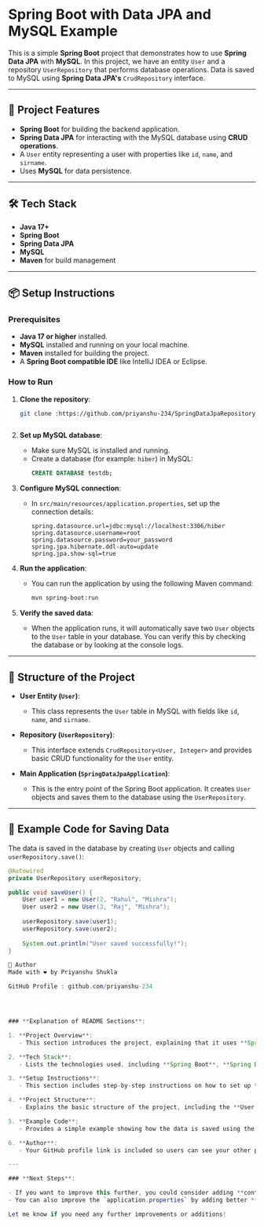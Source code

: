 # Spring Boot with Data JPA and MySQL Example

This is a simple **Spring Boot** project that demonstrates how to use **Spring Data JPA** with **MySQL**. In this project, we have an entity `User` and a repository `UserRepository` that performs database operations. Data is saved to MySQL using **Spring Data JPA's** `CrudRepository` interface.

---

## 🚀 Project Features

- **Spring Boot** for building the backend application.
- **Spring Data JPA** for interacting with the MySQL database using **CRUD operations**.
- A `User` entity representing a user with properties like `id`, `name`, and `sirname`.
- Uses **MySQL** for data persistence.

---

## 🛠 Tech Stack

- **Java 17+**
- **Spring Boot**
- **Spring Data JPA**
- **MySQL**
- **Maven** for build management

---

## 📦 Setup Instructions

### Prerequisites

- **Java 17 or higher** installed.
- **MySQL** installed and running on your local machine.
- **Maven** installed for building the project.
- A **Spring Boot compatible IDE** like IntelliJ IDEA or Eclipse.

### How to Run

1. **Clone the repository**:
    ```bash
    git clone :https://github.com/priyanshu-234/SpringDataJpaRepository
    
    

2. **Set up MySQL database**:
    - Make sure MySQL is installed and running.
    - Create a database (for example: `hiber`) in MySQL:
      ```sql
      CREATE DATABASE testdb;
      ```

3. **Configure MySQL connection**:
    - In `src/main/resources/application.properties`, set up the connection details:
      ```properties
      spring.datasource.url=jdbc:mysql://localhost:3306/hiber
      spring.datasource.username=root
      spring.datasource.password=your_password
      spring.jpa.hibernate.ddl-auto=update
      spring.jpa.show-sql=true
      ```

4. **Run the application**:
    - You can run the application by using the following Maven command:
      ```bash
      mvn spring-boot:run
      ```

5. **Verify the saved data**:
    - When the application runs, it will automatically save two `User` objects to the `User` table in your database. You can verify this by checking the database or by looking at the console logs.

---

## 📜 Structure of the Project

- **User Entity (`User`)**:
  - This class represents the `User` table in MySQL with fields like `id`, `name`, and `sirname`.
  
- **Repository (`UserRepository`)**:
  - This interface extends `CrudRepository<User, Integer>` and provides basic CRUD functionality for the `User` entity.
  
- **Main Application (`SpringDataJpaApplication`)**:
  - This is the entry point of the Spring Boot application. It creates `User` objects and saves them to the database using the `UserRepository`.

---

## 🔧 Example Code for Saving Data

The data is saved in the database by creating `User` objects and calling `userRepository.save()`:

```java
@Autowired
private UserRepository userRepository;

public void saveUser() {
    User user1 = new User(2, "Rahul", "Mishra");
    User user2 = new User(3, "Raj", "Mishra");
    
    userRepository.save(user1);
    userRepository.save(user2);
    
    System.out.println("User saved successfully!");
}

🙌 Author
Made with ❤️ by Priyanshu Shukla

GitHub Profile : github.com/priyanshu-234




### **Explanation of README Sections**:

1. **Project Overview**: 
   - This section introduces the project, explaining that it uses **Spring Boot**, **Spring Data JPA**, and **MySQL** to perform basic data persistence operations.

2. **Tech Stack**: 
   - Lists the technologies used, including **Spring Boot**, **Spring Data JPA**, and **MySQL**.

3. **Setup Instructions**: 
   - This section includes step-by-step instructions on how to set up the MySQL database, configure connection details in `application.properties`, and run the application.

4. **Project Structure**: 
   - Explains the basic structure of the project, including the **User entity**, **UserRepository**, and the **main application class**.

5. **Example Code**: 
   - Provides a simple example showing how the data is saved using the **UserRepository**.

6. **Author**: 
   - Your GitHub profile link is included so users can see your other projects.

---

### **Next Steps**:

- If you want to improve this further, you could consider adding **controller classes** and **API endpoints** to perform CRUD operations via RESTful APIs, which would make your project more flexible and testable (using **Postman** or **cURL**).
- You can also improve the `application.properties` by adding better **security settings** (like username and password encryption for production).

Let me know if you need any further improvements or additions!
